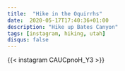 ```yaml
---
title:  "Hike in the Oquirrhs"
date:  2020-05-17T17:40:36+01:00
description: "Hike up Bates Canyon"
tags: [instagram, hiking, utah]
disqus: false
---
```


{{< instagram CAUCpnoH_Y3 >}}
